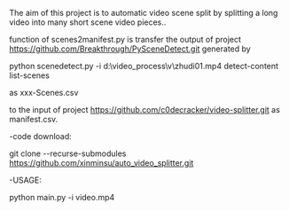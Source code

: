The aim of this project is to automatic video scene split by splitting a long video into many short scene video pieces..

function of scenes2manifest.py is transfer the output of project https://github.com/Breakthrough/PySceneDetect.git generated by

python scenedetect.py -i d:\video_process\v\zhudi01.mp4 detect-content list-scenes

as xxx-Scenes.csv

to the input of project https://github.com/c0decracker/video-splitter.git as manifest.csv.

-code download:

git clone --recurse-submodules https://github.com/xinminsu/auto_video_splitter.git

-USAGE:

python main.py -i video.mp4
